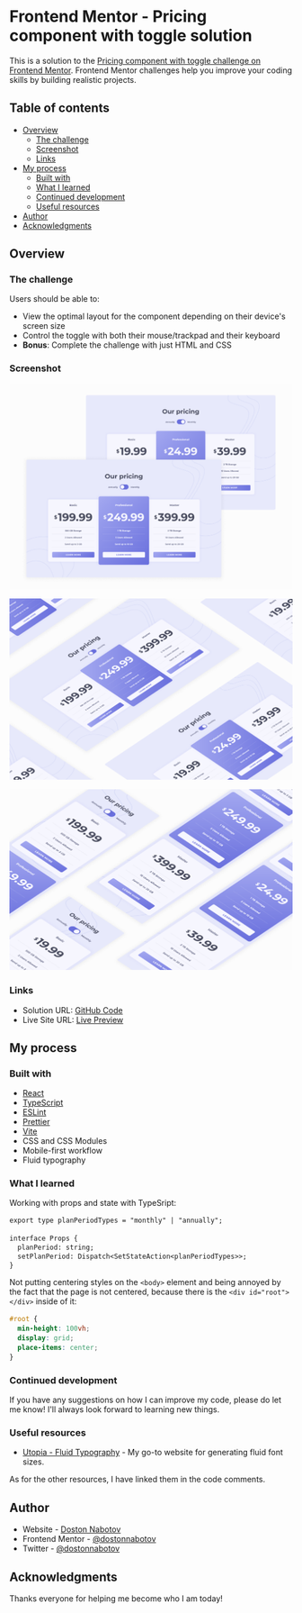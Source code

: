 # Frontend Mentor - Pricing component with toggle solution

This is a solution to the [Pricing component with toggle challenge on Frontend Mentor](https://www.frontendmentor.io/challenges/pricing-component-with-toggle-8vPwRMIC). Frontend Mentor challenges help you improve your coding skills by building realistic projects.

## Table of contents

- [Overview](#overview)
  - [The challenge](#the-challenge)
  - [Screenshot](#screenshot)
  - [Links](#links)
- [My process](#my-process)
  - [Built with](#built-with)
  - [What I learned](#what-i-learned)
  - [Continued development](#continued-development)
  - [Useful resources](#useful-resources)
- [Author](#author)
- [Acknowledgments](#acknowledgments)

## Overview

### The challenge

Users should be able to:

- View the optimal layout for the component depending on their device's screen size
- Control the toggle with both their mouse/trackpad and their keyboard
- **Bonus**: Complete the challenge with just HTML and CSS

### Screenshot

![Desktop Preview](/public/screenshots/dekstop-preview.png)

![Desktop Preview in 3D](/public/screenshots/desktop-preview-3d.png)

![Mobile Preview in 3D](/public/screenshots/mobile-preview-3d.png)

### Links

- Solution URL: [GitHub Code](https://github.com/dostonnabotov/fem_pricing-component-with-toggle)
- Live Site URL: [Live Preview](https://technophile-pricing-component.netlify.app/)

## My process

### Built with

- [React](https://reactjs.org/)
- [TypeScript](https://www.typescriptlang.org/)
- [ESLint](https://eslint.org/)
- [Prettier](https://prettier.io/)
- [Vite](https://vitejs.dev/)
- CSS and CSS Modules
- Mobile-first workflow
- Fluid typography

### What I learned

Working with props and state with TypeSript:

```tsx
export type planPeriodTypes = "monthly" | "annually";

interface Props {
  planPeriod: string;
  setPlanPeriod: Dispatch<SetStateAction<planPeriodTypes>>;
}
```

Not putting centering styles on the `<body>` element and being annoyed by the fact that the page is not centered, because there is the `<div id="root"></div>` inside of it:

```css
#root {
  min-height: 100vh;
  display: grid;
  place-items: center;
}
```

### Continued development

If you have any suggestions on how I can improve my code, please do let me know! I'll always look forward to learning new things.

### Useful resources

- [Utopia - Fluid Typography](https://utopia.fyi/type/calculator/) - My go-to website for generating fluid font sizes.

As for the other resources, I have linked them in the code comments.

## Author

- Website - [Doston Nabotov](https://dostonnabotov.netlify.app)
- Frontend Mentor - [@dostonnabotov](https://www.frontendmentor.io/profile/dostonnabotov)
- Twitter - [@dostonnabotov](https://www.twitter.com/dostonnabotov)

## Acknowledgments

Thanks everyone for helping me become who I am today!
